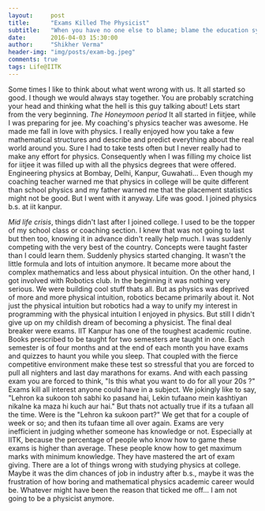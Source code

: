 ```yaml
---
layout:     post
title:      "Exams Killed The Physicist"
subtitle:   "When you have no one else to blame; blame the education system itself."
date:       2016-04-03 15:30:00
author:     "Shikher Verma"
header-img: "img/posts/exam-bg.jpeg"
comments: true
tags: Life@IITK
---
```

Some times I like to think about what went wrong with us. It all started so good. I though we would always stay together. You are probably scratching your head and thinking what the hell is this guy talking about! Lets start from the very beginning.
*The Honeymoon period* It all started in fiitjee, while I was preparing for jee. My coaching's physics teacher was awesome. He made me fall in love with physics. I really enjoyed how you take a few mathematical structures and describe and predict everything about the real world around you. Sure I had to take tests often but I never really had to make any effort for physics. Consequently when I was filling my choice list for iitjee it was filled up with all the physics degrees that were offered. Engineering physics at Bombay, Delhi, Kanpur, Guwahati...
Even though my coaching teacher warned me that physics in college will be quite different than school physics and my father warned me that the placement statistics might not be good. But I went with it anyway.
Life was good. I joined physics b.s. at iit kanpur.

*Mid life crisis*, things didn't last after I joined college. I used to be the topper of my school class or coaching section. I knew that was not going to last but then too, knowing it in advance didn't really help much. I was suddenly competing with the very best of the country. Concepts were taught faster than I could learn them. Suddenly physics started changing. It wasn't the little formula and lots of intuition anymore. It became more about the complex mathematics and less about physical intuition. On the other hand, I got involved with Robotics club. In the beginning it was nothing very serious. We were building cool stuff thats all. But as physics was deprived of more and more physical intuition, robotics became primarily about it. Not just the physical intuition but robotics had a way to unify my interest in programming with the physical intuition I enjoyed in physics. But still I didn't give up on my childish dream of becoming a physicist. The final deal breaker were exams. IIT Kanpur has one of the toughest academic routine. Books prescribed to be taught for two semesters are taught in one. Each semester is of four months and at the end of each month you have exams and quizzes to haunt you while you sleep. That coupled with the fierce competitive environment make these test so stressful that you are forced to pull all nighters and last day marathons for exams. And with each passing exam you are forced to think, "Is this what you want to do for all your 20s ?"  
Exams kill all interest anyone could have in a subject. We jokingly like to say, "Lehron ka sukoon toh sabhi ko pasand hai, Lekin tufaano mein kashtiyan nikalne ka maza hi kuch aur hai."
But thats not actually true if its a tufaan all the time. Were is the "Lehron ka sukoon part?" We get that for a couple of week or so; and then its tufaan time all over again. Exams are very inefficient in judging whether someone has knowledge or not. Especially at IITK, because the percentage of people who know how to game these exams is higher than average. These people know how to get maximum marks with minimum knowledge. They have mastered the art of exam giving. There are a lot of things wrong with studying physics at college. Maybe it was the dim chances of job in industry after b.s., maybe it was the frustration of how boring and mathematical physics academic career would be. Whatever might have been the reason that ticked me off... I am not going to be a physicist anymore.